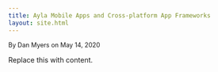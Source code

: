 ```yaml
---
title: Ayla Mobile Apps and Cross-platform App Frameworks
layout: site.html
---
```


<span style="font-size:90%;">By Dan Myers on May 14, 2020</span>

Replace this with content.